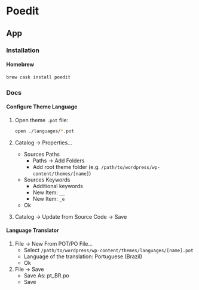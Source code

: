 # Poedit

## App

### Installation

#### Homebrew

```sh
brew cask install poedit
```

### Docs

#### Configure Theme Language

1. Open theme `.pot` file:

   ```sh
   open ./languages/*.pot
   ```

2. Catalog -> Properties...
   - Sources Paths
     - Paths -> Add Folders
     - Add root theme folder (e.g. `/path/to/wordpress/wp-content/themes/[name]`)
   - Sources Keywords
     - Additional keywords
     - New Item: `__`
     - New Item: `_e`
   - Ok
3. Catalog -> Update from Source Code -> Save

#### Language Translator

1. File -> New From POT/PO File...
   - Select `/path/to/wordpress/wp-content/themes/languages/[name].pot`
   - Language of the translation: Portuguese (Brazil)
   - Ok
2. File -> Save
   - Save As: pt_BR.po
   - Save
